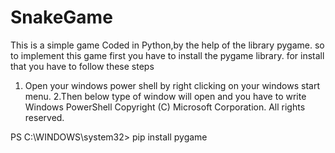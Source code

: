# SnakeGame
This is a simple game Coded in Python,by the help of the library pygame.
so to implement this game first you have to install the pygame library.
for install that you have to follow these steps
1. Open your windows power shell by right clicking on your windows start menu.
2.Then below type of window will open and you have to write 
Windows PowerShell
Copyright (C) Microsoft Corporation. All rights reserved.

PS C:\WINDOWS\system32> pip install pygame
